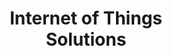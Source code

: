 ---
title: "Internet of Things <br> Solutions"
description: ""
image: "/images/internet-things/header-bg.jpg"
keywords: [""]
draft: false
layout: "internet-of-things-solutions"

introductions:
  - image: "/images/services/iot.png"
    content: |
      ## Internet of Things Solutions
      {.h3}

      **Our team has a decent experience in:**

      *   Linux device tree,
      *   U-boot,
      *   Yocto BSP and application layers,
      *   Remote eMMC flashing,
      *   Remote updates of Linux based system,
      *   Leveraging hardware-backed encryption and authentication,
      *   Systemd services and units,
      *   Automation and optimization of build and deployment processes using Jenkins and AWS EC2,
      *   Software architecture, design, and implementation,
      *   Integration with AWS IoT, AWS JITR, AWS Greengrass, AWS Lambda,
      *   Enabling WiFi/Bluetooth, GSM/4G, GPS, and NB-IoT modules,
      *   The fully automated system features tests.

  - image: "/images/internet-things/smart-space.png"
    content: |
      ## Smart space for business.
      {.h3}

      **IoT (Internet of Things)** - we create an intelligent space, we make objects and devices communicate with each other, collect, monitor and process data without human interference. We specialize in designing dashboards (control panels) for IoT networks. They allow for remote control of resources using computers or mobile devices. As a result, the business gains greater efficiency and space is easier to manage.

technologies:
  title: "Technologies supporting IoT"
  images: 
    - "/images/internet-things/supporting-technologies/node-js.png"
    - "/images/internet-things/supporting-technologies/react-logo.png"
    - "/images/internet-things/supporting-technologies/docker-logo.png" 
    - "/images/internet-things/supporting-technologies/aws-logo.png"
    - "/images/internet-things/supporting-technologies/azure-logo.png"
    - "/images/internet-things/supporting-technologies/git-logo.png"
    - "/images/internet-things/supporting-technologies/linux-logo.png"
    - "/images/internet-things/supporting-technologies/uboot-logo.png"
    - "/images/internet-things/supporting-technologies/yocto-logo.jpg"
    - "/images/internet-things/supporting-technologies/aws.png"
    - "/images/internet-things/supporting-technologies/bluetooth.png"
    - "/images/internet-things/supporting-technologies/wifi.png"

iot_webdev_team:
  title: "IoT webdev team"
  subtitle: "DEPENDING ON THE NEEDS AND REQUIREMENTS, WE CARRY OUT TASKS IN THE FOLLOWING IT AREAS"
  services:
    - icon: "/images/internet-things/icons/project-management.png"
      title: "PROJECT MANAGEMENT"
      description: "We plan to work on project to achieve the goals within the allotted time"
    - icon: "/images/internet-things/icons/ui.png"
      title: "UX / UI DESIGN"
      description: "Positive user experience is the basis in everyday work with the product, which we carefully design the interfaces of our applications"
    - icon: "/images/internet-things/icons/backend.png"
      title: "BACKEND"
      description: "We create logic and algorithmic. We are responsible for handling the data processed in the system"
    - icon: "/images/internet-things/icons/database.png"
      title: "DATABASE"
      description: "We safely collect digital resources of our clients"
    - icon: "/images/internet-things/icons/frontend.png"
      title: "FRONTEND"
      description: "We provide the possibility of user communication with the application logic thanks to the Graphical User Interface"

why_webdev_team:
  title: "Why is it worth it"
  services:
    - icon: "/images/internet-things/icons/benefits-1.png"
      title: "WE HAVE EXPERIENCE"
      description: "Our clients have different expectations, so we had the opportunity to undertake many complex projectss"
    - icon: "/images/internet-things/icons/benefits-2.png"
      title: "WE CAN CREATE FROM THE FOUNDATIONS"
      description: "Sometimes an idea is enough, we will take care of its design and implementation"
    - icon: "/images/internet-things/icons/benefits-3.png"
      title: "WE KNOW HOW TO OPTIMIZE"
      description: "Correct operation alone is not enough, the key is the efficiency and optimization of the proposed solutions"
    - icon: "/images/internet-things/icons/benefits-4.png"
      title: "WE FOCUS ON TESTS AND SAFETY"
      description: "Correct validation and test automation guarantee the security of sensitive resources"

what_we_do:
  - title: "An example of what <br> we can exactly do:"
    content: |
      One of our clients was a company, which is dynamically growing in the IoT market. The project was focused on the gateway they produce. It was based on i.MX6 and have a lot of peripherals:

      *   **CAN**
      *   **Ethernet**
      *   **RS-485**
      *   **RS-232**
      *   **HDMI**
      *   **USB**
      *   **mPCIE**

  - title: "Our task was to prepare the whole system from scratch, by the way we’ve also done:"
    content: |
      *   Drivers and firmware for the end device (node),
      *   Gateway board bringup and BSP,
      *   Hardware-backed AWS Just in Time Registration (JITR),
      *   Gateway middleware application stack,
      *   REST API backend and integration with AWS IoT, AWS Lambda,
      *   Dashboard for data presentation

features_and_mission:
  - title: "Additional features"
    content: |
      *   Our engineers can help you to increase your device performance by optimization of firmware, and provide stability, that will make your device the one, you can really relay on.
      *   We’ll enable security features that will make the whole system a fortress, secured with cryptographic keys to ensure you, that your data won’t be changed or stolen. We have hands-on experience with Hardware Security Modules (such as TPM or Microchip ECC) integration and our security standards refer to US Department of Defence Instructions.
      *   Our Validation Team, which is a group of exceptionally experienced and gifted specialists, will make a full bunch of stress tests, that will verify the product in the most tricky boundary conditions.
      *   An over-the-air (OTA) update is a mechanism for remotely updating internet-connected hardware with new settings, software, and/or firmware. It’s incredibly important for such an update to be secure and verified. It may be unpleasant to be locked outside a rental property by bricked smart lock, but imagine a horror being a driver of a car that is remotely controlled by hackers. And yes, we can prepare IoT solutions that consist of secure OTA update for both the node and the gateway.
    
  - title: "Our mission"
    content: | 
      **[Contact us](/contact/)** if you have a startup or more mature company in the IoT area. We are able to build IoT embedded firmware from scratch, enable all features detailed in a project charter, and validate it. If you want to further develop your device, we can provide constant support and [**full regression service**.](https://cloud.3mdeb.com/index.php/s/ZibPXHjnkHfd7ne)
---